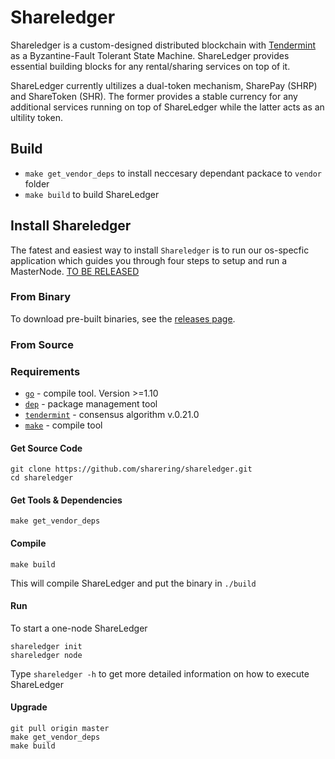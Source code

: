 # Shareledger #

Shareledger is a custom-designed distributed blockchain with [Tendermint](https://github.com/tendermint/tendermint) as a Byzantine-Fault Tolerant State Machine. ShareLedger provides essential building blocks for any rental/sharing services on top of it.

ShareLedger currently ultilizes a dual-token mechanism, SharePay (SHRP) and ShareToken (SHR). The former provides a stable currency for any additional services running on top of ShareLedger while the latter acts as an ultility token.



## Build ##

* `make get_vendor_deps` to install neccesary dependant packace to `vendor` folder
* `make build` to build ShareLedger 

## Install Shareledger ##

The fatest and easiest way to install `Shareledger` is to run our os-specfic application which guides you through four steps to setup and run a MasterNode. [TO BE RELEASED](https://sharering.network)


### From Binary

To download pre-built binaries, see the [releases page](https://github.com/sharering/shareledger/releases).


### From Source

### Requirements ##

* [`go`](https://golang.org/doc/install) - compile tool. Version >=1.10
* [`dep`](https://github.com/golang/dep) - package management tool
* [`tendermint`](https://github.com/tendermint/tendermint) - consensus algorithm v.0.21.0
* [`make`](https://www.gnu.org/software/make/) -  compile tool


#### Get Source Code

```
git clone https://github.com/sharering/shareledger.git
cd shareledger
```


#### Get Tools & Dependencies

```
make get_vendor_deps
```


#### Compile
```
make build
```

This will compile ShareLedger and put the binary in `./build`


#### Run

To start a one-node ShareLedger
```
shareledger init
shareledger node
```

Type `shareledger -h` to get more detailed information on how to execute ShareLedger


#### Upgrade
```
git pull origin master
make get_vendor_deps
make build
```

